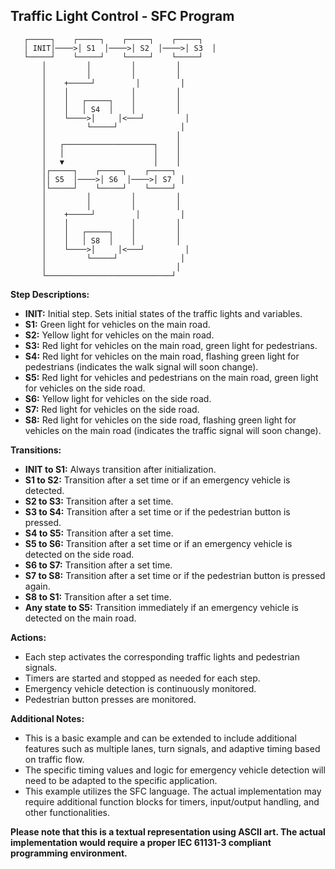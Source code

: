 ## Traffic Light Control - SFC Program

```
   ┌─────┐    ┌─────┐    ┌─────┐    ┌─────┐
   │ INIT│────>│ S1  │────>│ S2  │────>│ S3  │
   └─────┘    └─────┘    └─────┘    └─────┘ 
       │         │         │         │
       │         │         │         │
       │    +─────┘         │         │
       │    │              │         │
       │    │   ┌─────┐    │         │
       │    │   │ S4  │    │         │
       │    └────>│     │<───┘         │
       │         └─────┘              │ 
       │                             │  
       │   ┌────────────────────┐    │  
       │   │                    │    │ 
       │   ▼                    │    │
       │┌─────┐    ┌─────┐    ┌─────┐ 
       ││ S5  │────>│ S6  │────>│ S7  │ 
       │└─────┘    └─────┘    └─────┘ 
       │         │         │         │
       │         │         │         │
       │    +─────┘         │         │
       │    │              │         │
       │    │   ┌─────┐    │         │
       │    │   │ S8  │    │         │
       │    └────>│     │<───┘         │
       │         └─────┘              │
       │                             │
       └────────────────────────────┘
```

**Step Descriptions:**

* **INIT:** Initial step. Sets initial states of the traffic lights and variables. 
* **S1:** Green light for vehicles on the main road.
* **S2:** Yellow light for vehicles on the main road.
* **S3:** Red light for vehicles on the main road, green light for pedestrians.
* **S4:** Red light for vehicles on the main road, flashing green light for pedestrians (indicates the walk signal will soon change). 
* **S5:** Red light for vehicles and pedestrians on the main road, green light for vehicles on the side road.
* **S6:** Yellow light for vehicles on the side road.
* **S7:** Red light for vehicles on the side road. 
* **S8:** Red light for vehicles on the side road, flashing green light for vehicles on the main road (indicates the traffic signal will soon change).

**Transitions:**

* **INIT to S1:** Always transition after initialization.
* **S1 to S2:** Transition after a set time or if an emergency vehicle is detected.
* **S2 to S3:** Transition after a set time.
* **S3 to S4:** Transition after a set time or if the pedestrian button is pressed.
* **S4 to S5:** Transition after a set time.
* **S5 to S6:** Transition after a set time or if an emergency vehicle is detected on the side road.
* **S6 to S7:** Transition after a set time.
* **S7 to S8:** Transition after a set time or if the pedestrian button is pressed again.
* **S8 to S1:** Transition after a set time.
* **Any state to S5:** Transition immediately if an emergency vehicle is detected on the main road.

**Actions:**

* Each step activates the corresponding traffic lights and pedestrian signals.
* Timers are started and stopped as needed for each step.
* Emergency vehicle detection is continuously monitored.
* Pedestrian button presses are monitored.

**Additional Notes:**

* This is a basic example and can be extended to include additional features such as multiple lanes, turn signals, and adaptive timing based on traffic flow.
* The specific timing values and logic for emergency vehicle detection will need to be adapted to the specific application.
* This example utilizes the SFC language. The actual implementation may require additional function blocks for timers, input/output handling, and other functionalities. 

**Please note that this is a textual representation using ASCII art. The actual implementation would require a proper IEC 61131-3 compliant programming environment.** 
